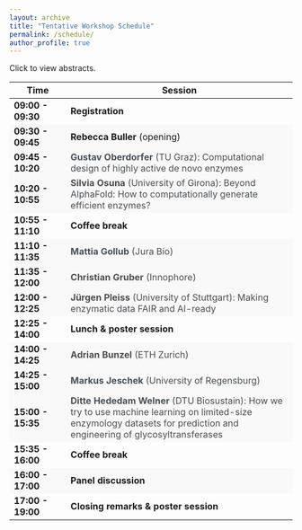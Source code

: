```yaml
---
layout: archive
title: "Tentative Workshop Schedule"
permalink: /schedule/
author_profile: true
---
```


<p>Click to view abstracts.</p>

<table>
  <thead>
    <tr>
      <th style="width: 20%;">Time</th>
      <th style="width: 80%;">Session</th>
    </tr>
  </thead>
  <tbody>
    <tr>
      <td><strong>09:00 - 09:30</strong></td>
      <td><strong>Registration</strong></td>
    </tr>
    <tr style="background-color: #f9f9f9;">
      <td><strong>09:30 - 09:45</strong></td>
      <td><strong>Rebecca Buller</strong> (opening)</td>
    </tr>
    <tr style="background-color: #f9f9f9;">
      <td><strong>09:45 - 10:20</strong></td>
      <td>
        <div class="clickable-row" onclick="toggleAbstract(this)">
          <strong>Gustav Oberdorfer</strong> (TU Graz): Computational design of highly active de novo enzymes 
        </div>
        <div class="abstract" style="display: none;">
          Abstract: Reliably introducing function into genetically encodable de novo proteins is still a challenging task. Current design methods mostly produce de novo enzymes with low activities. As a result, they require costly experimental optimization and high-throughput screening to be industrially viable. We developed rotamer inverted fragment finder–diffusion (Riff-Diff), a hybrid machine learning and atomistic modelling strategy for scaffolding catalytic arrays in de novo protein backbones. We show that proficient enzymes can be generated with Riff-Diff while screening as little as 35 designs. The talk will highlight challenges and findings during scaffolding active sites for catalyzing the retro-aldol and Morita Baylis-Hillman reaction, as well as metal cofactors of increasing complexity.
        </div>
      </td>
    </tr>
    <tr style="background-color: #f9f9f9;">
      <td><strong>10:20 - 10:55</strong></td>
      <td>
        <div class="clickable-row" onclick="toggleAbstract(this)">
          <strong>Silvia Osuna</strong> (University of Girona): Beyond AlphaFold: How to computationally generate efficient enzymes?
        </div>
        <div class="abstract" style="display: none;">
          Abstract: tba
        </div>
      </td>
    </tr>
    <tr>
      <td><strong>10:55 - 11:10</strong></td>
      <td><strong>Coffee break</strong></td>
    </tr>
    <tr style="background-color: #f9f9f9;">
      <td><strong>11:10 - 11:35</strong></td>
      <td>
        <div class="clickable-row" onclick="toggleAbstract(this)">
          <strong>Mattia Gollub</strong> (Jura Bio)
        </div>
        <div class="abstract" style="display: none;">
          Abstract: tba
        </div>
      </td>
    </tr>
    <tr style="background-color: #f9f9f9;">
      <td><strong>11:35 - 12:00</strong></td>
      <td>
        <div class="clickable-row" onclick="toggleAbstract(this)">
          <strong>Christian Gruber</strong> (Innophore)
        </div>
        <div class="abstract" style="display: none;">
          Abstract: tba
        </div>
      </td>
    </tr>
    <tr style="background-color: #f9f9f9;">
      <td><strong>12:00 - 12:25</strong></td>
      <td>
        <div class="clickable-row" onclick="toggleAbstract(this)">
          <strong>Jürgen Pleiss</strong> (University of Stuttgart): Making enzymatic data FAIR and AI-ready
        </div>
        <div class="abstract" style="display: none;">
          Abstract: Data management has become a bottleneck to progress in biocatalysis. In order to take advantage of the rapid progress in experimental and computational technologies, biocatalytic data should be     findable, accessible, interoperable, and reusable (FAIR), and data analysis should be scalable and reproducible.[1] The EnzymeML framework (https://github.com/EnzymeML) provides reusable tools and a standardized data exchange format for FAIR and scalable data management in biocatalysis.[2] An EnzymeML document contains information about reaction conditions and the measured time course of substrate or product concentrations, and about the rate equation and the estimated kinetic parameters of the subsequent modelling step.[3] The final EnzymeML document is entered into a local database or is uploaded to a public repository. The workflow of a project is encoded as Jupyter Notebook, which can be re-used or extended. Machine-readable data enable the application of AI tools at different stages of the data life cycle: upon parsing of data and metadata and for modelling of reaction kinetics, where machine learning approaches complement ODE-based mechanistic modelling.[4] The FAIRification of data and software and the digitalization of biocatalysis improve the efficiency of research by automation, guarantee the scientific quality by reproducibility, and enable the application of novel modelling strategies. 
<br>
1.	Pleiss, J. FAIR data and software: improving efficiency and quality of biocatalytic science. ACS Catal 14, 2709-2718 (2024).<br>
2.	Lauterbach, S. et al. EnzymeML: seamless data flow and modeling of enzymatic data. Nat Methods 20, 400-402 (2023).<br>
3.	Range, J. et al. EnzymeML—a data exchange format for biocatalysis and enzymology. FEBS J 289, 5864-5874 (2022).<br>
4.	Pleiss, J. Modeling enzyme kinetics: current challenges and future perspectives for biocatalysis. Biochemistry 63, 2533-2541 (2024).
        </div>
      </td>
    </tr>
    <tr>
      <td><strong>12:25 - 14:00</strong></td>
      <td><strong>Lunch & poster session</strong></td>
    </tr>
    <tr style="background-color: #f9f9f9;">
      <td><strong>14:00 - 14:25</strong></td>
      <td>
        <div class="clickable-row" onclick="toggleAbstract(this)">
          <strong>Adrian Bunzel</strong> (ETH Zurich)
        </div>
        <div class="abstract" style="display: none;">
          Abstract: tba
        </div>
      </td>
    </tr>
    <tr style="background-color: #f9f9f9;">
      <td><strong>14:25 - 15:00</strong></td>
      <td>
        <div class="clickable-row" onclick="toggleAbstract(this)">
          <strong>Markus Jeschek</strong> (University of Regensburg)
        </div>
        <div class="abstract" style="display: none;">
          Abstract: tba
        </div>
      </td>
    </tr>
    <tr style="background-color: #f9f9f9;">
      <td><strong>15:00 - 15:35</strong></td>
      <td>
        <div class="clickable-row" onclick="toggleAbstract(this)">
          <strong>Ditte Hededam Welner</strong> (DTU Biosustain): How we try to use machine learning on limited-size enzymology datasets for prediction and engineering of glycosyltransferases
        </div>
        <div class="abstract" style="display: none;">
          Abstract: Functional prediction from enzyme sequence remains a major challenge in biocatalysis and enzyme engineering. For some enzyme families, sequence-function relationships are particularly elusive, and seem to be governed by complex patterns that escape our elucidation. This is true for glycosyltransferases of family 1. This enzyme family is promiscuous and notorious for escaping elucidation of robust structure-function relationships. It is also an enzyme family with large industrial potential, due to its capability of regioselective and stereoselective glycosylation of a vast array of industrially relevant molecules, including pharmaceuticals, nutraceuticals, and cosmetics.
Machine learning is becoming recognized a powerful tool in enzymology, due to its strength in recognizing patterns in complex data. It is challenged by the limited size and varying quality of many enzymology dataset. We continuously work to develop a robust and versatile predictor for glycosyltransferase prediction and engineering. The current status of this effort will be presented.
        </div>
      </td>
    </tr>
    <tr>
      <td><strong>15:35 - 16:00</strong></td>
      <td><strong>Coffee break</strong></td>
    </tr>
    <tr style="background-color: #f9f9f9;">
      <td><strong>16:00 - 17:00</strong></td>
      <td><strong>Panel discussion</strong></td>
    </tr>
    <tr>
      <td><strong>17:00 - 19:00</strong></td>
      <td><strong>Closing remarks & poster session</strong></td>
    </tr>
  </tbody>
</table>

<script>
  function toggleAbstract(row) {
    const abstract = row.nextElementSibling;
    if (abstract.style.display === "none" || abstract.style.display === "") {
      abstract.style.display = "block";
    } else {
      abstract.style.display = "none";
    }
  }
</script>

<style>
  .clickable-row {
    cursor: pointer;
    color: rgb(73, 78, 82);
    text-decoration: none;
  }
  .clickable-row:hover {
    color: rgb(73, 78, 82);
  }
  .abstract {
    margin-top: 5px;
    font-style: italic;
    background-color: #f9f9f9;
    padding: 10px;
    border-left: 3px solid #007bff;
  }
</style>

